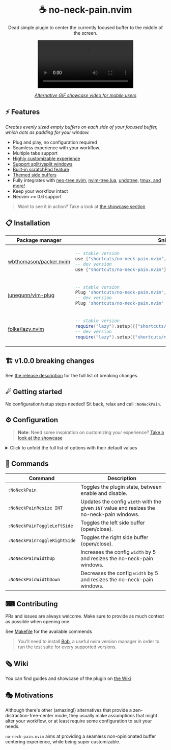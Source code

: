 <p align="center">
  <h1 align="center">☕ no-neck-pain.nvim</h2>
</p>

<p align="center">
	Dead simple plugin to center the currently focused buffer to the middle of the screen.
</p>

<div align="center">
  <video src="https://user-images.githubusercontent.com/20689156/215357783-b69f4339-a681-410f-982a-44655986f0ce.mp4"/>
</div>

<div align="center">

_[Alternative GIF showcase video for mobile users](https://github.com/shortcuts/no-neck-pain.nvim/wiki/Showcase#default-configuration-with-splitvsplit-showcase)_

</div>

## ⚡️ Features

_Creates evenly sized empty buffers on each side of your focused buffer, which acts as padding for your window._

- Plug and play, no configuration required
- Seamless experience with your workflow.
- Multiple tabs support
- [Highly customizable experience](https://github.com/shortcuts/no-neck-pain.nvim#configuration)
- [Support split/vsplit windows](https://github.com/shortcuts/no-neck-pain.nvim/wiki/Showcase#window-layout-support)
- [Built-in scratchPad feature](https://github.com/shortcuts/no-neck-pain.nvim/wiki/Showcase#side-buffer-as-scratch-pad)
- [Themed side buffers](https://github.com/shortcuts/no-neck-pain.nvim/wiki/Showcase#custom-background-color)
- Fully integrates with [neo-tree.nvim](https://github.com/nvim-neo-tree/neo-tree.nvim), [nvim-tree.lua](https://github.com/nvim-tree/nvim-tree.lua), [undotree](https://github.com/mbbill/undotree), [tmux, and more!](https://github.com/shortcuts/no-neck-pain.nvim/wiki/Showcase#window-layout-support)
- Keep your workflow intact
- Neovim >= 0.6 support

> Want to see it in action? Take a look at [the showcase section](https://github.com/shortcuts/no-neck-pain.nvim/wiki/Showcase)

## 📋 Installation

<div align="center">
<table>
<thead>
<tr>
<th>Package manager</th>
<th>Snippet</th>
</tr>
</thead>
<tbody>
<tr>
<td>

[wbthomason/packer.nvim](https://github.com/wbthomason/packer.nvim)

</td>
<td>

```lua
-- stable version
use {"shortcuts/no-neck-pain.nvim", tag = "*" }
-- dev version
use {"shortcuts/no-neck-pain.nvim"}
```

</td>
</tr>
<tr>
<td>

[junegunn/vim-plug](https://github.com/junegunn/vim-plug)

</td>
<td>

```lua
-- stable version
Plug 'shortcuts/no-neck-pain.nvim', { 'tag': '*' }
-- dev version
Plug 'shortcuts/no-neck-pain.nvim'
```

</td>
</tr>
<tr>
<td>

[folke/lazy.nvim](https://github.com/folke/lazy.nvim)

</td>
<td>

```lua
-- stable version
require("lazy").setup({{"shortcuts/no-neck-pain.nvim", version = "*"}})
-- dev version
require("lazy").setup({"shortcuts/no-neck-pain.nvim"})
```

</td>
</tr>
</tbody>
</table>
</div>

## 🏗 v1.0.0 breaking changes

See [the release description](https://github.com/shortcuts/no-neck-pain.nvim/pull/201) for the full list of breaking changes.

## ☄ Getting started

No configuration/setup steps needed! Sit back, relax and call `:NoNeckPain`.

## ⚙ Configuration

> **Note**:
> Need some inspiration on customizing your experience? [Take a look at the showcase](https://github.com/shortcuts/no-neck-pain.nvim/wiki/Showcase)

<details>
<summary>Click to unfold the full list of options with their default values</summary>

> **Note**: The options are also available in Neovim by using:
> - `:h NoNeckPain.options` to see the global plugin options.
> - `:h NoNeckPain.bufferOptions` to see the side buffer options.

```lua
require("no-neck-pain").setup({
    -- Prints useful logs about triggered events, and reasons actions are executed.
    --- @type boolean
    debug = false,
    -- The width of the focused window that will be centered. When the terminal width is less than the `width` option, the side buffers won't be created.
    --- @type integer|"textwidth"|"colorcolumn"
    width = 100,
    -- Represents the lowest width value a side buffer should be.
    -- This option can be useful when switching window size frequently, example:
    -- in full screen screen, width is 210, you define an NNP `width` of 100, which creates each side buffer with a width of 50. If you resize your terminal to the half of the screen, each side buffer would be of width 5 and thereforce might not be useful and/or add "noise" to your workflow.
    --- @type integer
    minSideBufferWidth = 10,
    -- Disables the plugin if the last valid buffer in the list have been closed.
    --- @type boolean
    disableOnLastBuffer = false,
    -- When `true`, disabling the plugin closes every other windows except the initially focused one.
    --- @type boolean
    killAllBuffersOnDisable = false,
    -- Adds autocmd (@see `:h autocmd`) which aims at automatically enabling the plugin.
    --- @type table
    autocmds = {
        -- When `true`, enables the plugin when you start Neovim.
        -- If the main window is  a side tree (e.g. NvimTree) or a dashboard, the command is delayed until it finds a valid window.
        -- The command is cleaned once it has successfuly ran once.
        --- @type boolean
        enableOnVimEnter = false,
        -- When `true`, enables the plugin when you enter a new Tab.
        -- note: it does not trigger if you come back to an existing tab, to prevent unwanted interfer with user's decisions.
        --- @type boolean
        enableOnTabEnter = false,
        -- When `true`, reloads the plugin configuration after a colorscheme change.
        --- @type boolean
        reloadOnColorSchemeChange = false,
        -- When `true`, entering one of no-neck-pain side buffer will automatically skip it and go to the next available buffer.
        --- @type boolean
        skipEnteringNoNeckPainBuffer = false,
    },
    -- Creates mappings for you to easily interact with the exposed commands.
    --- @type table
    mappings = {
        -- When `true`, creates all the mappings that are not set to `false`.
        --- @type boolean
        enabled = false,
        -- Sets a global mapping to Neovim, which allows you to toggle the plugin.
        -- When `false`, the mapping is not created.
        --- @type string
        toggle = "<Leader>np",
        -- Sets a global mapping to Neovim, which allows you to toggle the left side buffer.
        -- When `false`, the mapping is not created.
        --- @type string
        toggleLeftSide = "<Leader>nql",
        -- Sets a global mapping to Neovim, which allows you to toggle the right side buffer.
        -- When `false`, the mapping is not created.
        --- @type string
        toggleRightSide = "<Leader>nqr",
        -- Sets a global mapping to Neovim, which allows you to increase the width (+5) of the main window.
        -- When `false`, the mapping is not created.
        --- @type string | { mapping: string, value: number }
        widthUp = "<Leader>n=",
        -- Sets a global mapping to Neovim, which allows you to decrease the width (-5) of the main window.
        -- When `false`, the mapping is not created.
        --- @type string | { mapping: string, value: number }
        widthDown = "<Leader>n-",
        -- Sets a global mapping to Neovim, which allows you to toggle the scratchPad feature.
        -- When `false`, the mapping is not created.
        --- @type string
        scratchPad = "<Leader>ns",
    },
    --- Common options that are set to both side buffers.
    --- See |NoNeckPain.bufferOptions| for option scoped to the `left` and/or `right` buffer.
    --- @type table
    buffers = {
        -- When `true`, the side buffers will be named `no-neck-pain-left` and `no-neck-pain-right` respectively.
        --- @type boolean
        setNames = false,
        -- Leverages the side buffers as notepads, which work like any Neovim buffer and automatically saves its content at the given `location`.
        -- note: quitting an unsaved scratchPad buffer is non-blocking, and the content is still saved.
        --- see |NoNeckPain.bufferOptionsScratchPad|
        scratchPad = NoNeckPain.bufferOptionsScratchPad,
        -- colors to apply to both side buffers, for buffer scopped options @see |NoNeckPain.bufferOptions|
        --- see |NoNeckPain.bufferOptionsColors|
        colors = NoNeckPain.bufferOptionsColors,
        -- Vim buffer-scoped options: any `vim.bo` options is accepted here.
        --- @see NoNeckPain.bufferOptionsBo `:h NoNeckPain.bufferOptionsBo`
        bo = NoNeckPain.bufferOptionsBo,
        -- Vim window-scoped options: any `vim.wo` options is accepted here.
        --- @see NoNeckPain.bufferOptionsWo `:h NoNeckPain.bufferOptionsWo`
        wo = NoNeckPain.bufferOptionsWo,
        --- Options applied to the `left` buffer, options defined here overrides the `buffers` ones.
        --- @see NoNeckPain.bufferOptions `:h NoNeckPain.bufferOptions`
        left = NoNeckPain.bufferOptions,
        --- Options applied to the `right` buffer, options defined here overrides the `buffers` ones.
        --- @see NoNeckPain.bufferOptions `:h NoNeckPain.bufferOptions`
        right = NoNeckPain.bufferOptions,
    },
    -- Supported integrations that might clash with `no-neck-pain.nvim`'s behavior.
    --- @type table
    integrations = {
        -- By default, if NvimTree is open, we will close it and reopen it when enabling the plugin,
        -- this prevents having the side buffers wrongly positioned.
        -- @link https://github.com/nvim-tree/nvim-tree.lua
        --- @type table
        NvimTree = {
            -- The position of the tree.
            --- @type "left"|"right"
            position = "left",
            -- When `true`, if the tree was opened before enabling the plugin, we will reopen it.
            --- @type boolean
            reopen = true,
        },
        -- By default, if NeoTree is open, we will close it and reopen it when enabling the plugin,
        -- this prevents having the side buffers wrongly positioned.
        -- @link https://github.com/nvim-neo-tree/neo-tree.nvim
        NeoTree = {
            -- The position of the tree.
            --- @type "left"|"right"
            position = "left",
            -- When `true`, if the tree was opened before enabling the plugin, we will reopen it.
            reopen = true,
        },
        -- @link https://github.com/mbbill/undotree
        undotree = {
            -- The position of the tree.
            --- @type "left"|"right"
            position = "left",
        },
        -- @link https://github.com/nvim-neotest/neotest
        neotest = {
            -- The position of the tree.
            --- @type "right"
            position = "right",
            -- When `true`, if the tree was opened before enabling the plugin, we will reopen it.
            reopen = true,
        },
        -- @link https://github.com/nvim-treesitter/playground
        TSPlayground = {
            -- The position of the tree.
            --- @type "right"|"left"
            position = "right",
            -- When `true`, if the tree was opened before enabling the plugin, we will reopen it.
            reopen = true,
        },
        NvimDAPUI = {
            -- The position of the tree.
            --- @type "none"
            position = "none",
            -- When `true`, if the tree was opened before enabling the plugin, we will reopen it.
            reopen = true,
        },
    },
})

NoNeckPain.bufferOptions = {
    -- When `false`, the buffer won't be created.
    --- @type boolean
    enabled = true,
    --- @see NoNeckPain.bufferOptionsColors `:h NoNeckPain.bufferOptionsColors`
    colors = NoNeckPain.bufferOptionsColors,
    --- @see NoNeckPain.bufferOptionsBo `:h NoNeckPain.bufferOptionsBo`
    bo = NoNeckPain.bufferOptionsBo,
    --- @see NoNeckPain.bufferOptionsWo `:h NoNeckPain.bufferOptionsWo`
    wo = NoNeckPain.bufferOptionsWo,
    --- @see NoNeckPain.bufferOptionsScratchPad `:h NoNeckPain.bufferOptionsScratchPad`
    scratchPad = NoNeckPain.bufferOptionsScratchPad,
}

NoNeckPain.bufferOptionsWo = {
    --- @type boolean
    cursorline = false,
    --- @type boolean
    cursorcolumn = false,
    --- @type string
    colorcolumn = "0",
    --- @type boolean
    number = false,
    --- @type boolean
    relativenumber = false,
    --- @type boolean
    foldenable = false,
    --- @type boolean
    list = false,
    --- @type boolean
    wrap = true,
    --- @type boolean
    linebreak = true,
}

NoNeckPain.bufferOptionsBo = {
    --- @type string
    filetype = "no-neck-pain",
    --- @type string
    buftype = "nofile",
    --- @type string
    bufhidden = "hide",
    --- @type boolean
    buflisted = false,
    --- @type boolean
    swapfile = false,
}

--- NoNeckPain's scratchPad buffer options.
---
--- Leverages the side buffers as notepads, which work like any Neovim buffer and automatically saves its content at the given `location`.
--- note: quitting an unsaved scratchPad buffer is non-blocking, and the content is still saved.
---
---@type table
---Default values:
---@eval return MiniDoc.afterlines_to_code(MiniDoc.current.eval_section)
NoNeckPain.bufferOptionsScratchPad = {
    -- When `true`, automatically sets the following options to the side buffers:
    -- - `autowriteall`
    -- - `autoread`.
    --- @type boolean
    enabled = false,
    -- The name of the generated file. See `location` for more information.
    -- /!\ deprecated /!\ use `pathToFile` instead.
    --- @type string
    --- @example: `no-neck-pain-left.norg`
    --- @deprecated: use `pathToFile` instead.
    fileName = "no-neck-pain",
    -- By default, files are saved at the same location as the current Neovim session.
    -- note: filetype is defaulted to `norg` (https://github.com/nvim-neorg/neorg), but can be changed in `buffers.bo.filetype` or |NoNeckPain.bufferOptions| for option scoped to the `left` and/or `right` buffer.
    -- /!\ deprecated /!\ use `pathToFile` instead.
    --- @type string?
    --- @example: `no-neck-pain-left.norg`
    --- @deprecated: use `pathToFile` instead.
    location = nil,
    -- The path to the file to save the scratchPad content to and load it in the buffer.
    --- @type string?
    --- @example: `~/notes.norg`
    pathToFile = "",
}

NoNeckPain.bufferOptionsColors = {
    -- Hexadecimal color code to override the current background color of the buffer. (e.g. #24273A)
    -- Transparent backgrounds are supported by default.
    --- @type string?
    background = nil,
    -- Brighten (positive) or darken (negative) the side buffers background color. Accepted values are [-1..1].
    --- @type integer
    blend = 0,
    -- Hexadecimal color code to override the current text color of the buffer. (e.g. #7480c2)
    --- @type string?
    text = nil,
}
```

</details>

## 🧰 Commands

|   Command   |         Description        |
|-------------|----------------------------|
|`:NoNeckPain`| Toggles the plugin state, between enable and disable. |
|`:NoNeckPainResize INT`| Updates the config `width` with the given `INT` value and resizes the no-neck-pain windows. |
|`:NoNeckPainToggleLeftSide`| Toggles the left side buffer (open/close). |
|`:NoNeckPainToggleRightSide`| Toggles the right side buffer (open/close). |
|`:NoNeckPainWidthUp`| Increases the config `width` by 5 and resizes the no-neck-pain windows. |
|`:NoNeckPainWidthDown`| Decreases the config `width` by 5 and resizes the no-neck-pain windows. |

## ⌨ Contributing

PRs and issues are always welcome. Make sure to provide as much context as possible when opening one.

See [Makefile](./Makefile) for the available commends

> You'll need to install [Bob](https://github.com/MordechaiHadad/bob), a useful nvim version manager in order to run the test suite for every supported versions.

## 🗞 Wiki

You can find guides and showcase of the plugin on [the Wiki](https://github.com/shortcuts/no-neck-pain.nvim/wiki)

## 🎭 Motivations

Although there's other (amazing!) alternatives that provide a zen-distraction-free-center mode, they usually make assumptions that might alter your workflow, or at least require some configuration to suit your needs.

`no-neck-pain.nvim` aims at providing a seamless non-opinionated buffer centering experience, while being super customizable.
